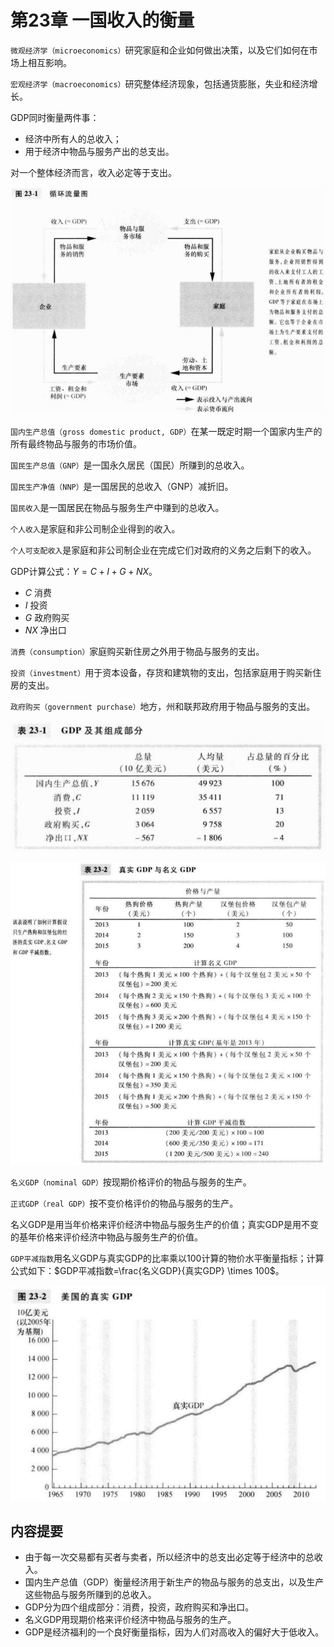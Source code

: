 # 第23章 一国收入的衡量



`微观经济学（microeconomics）`研究家庭和企业如何做出决策，以及它们如何在市场上相互影响。

`宏观经济学（macroeconomics）`研究整体经济现象，包括通货膨胀，失业和经济增长。

GDP同时衡量两件事：

- 经济中所有人的总收入；
- 用于经济中物品与服务产出的总支出。

对一个整体经济而言，收入必定等于支出。

![23_1](res/23_1.png)

`国内生产总值（gross domestic product, GDP）`在某一既定时期一个国家内生产的所有最终物品与服务的市场价值。

`国民生产总值（GNP）`是一国永久居民（国民）所赚到的总收入。

`国民生产净值（NNP）`是一国居民的总收入（GNP）减折旧。

`国民收入`是一国居民在物品与服务生产中赚到的总收入。

`个人收入`是家庭和非公司制企业得到的收入。

`个人可支配收入`是家庭和非公司制企业在完成它们对政府的义务之后剩下的收入。

GDP计算公式：$Y = C + I + G + NX$。

- $C$ 消费
- $I$ 投资
- $G$ 政府购买
- $NX$ 净出口

`消费（consumption）`家庭购买新住房之外用于物品与服务的支出。

`投资（investment）`用于资本设备，存货和建筑物的支出，包括家庭用于购买新住房的支出。

`政府购买（government purchase）`地方，州和联邦政府用于物品与服务的支出。

![t23_1](res/t23_1.png)

![t23_2](res/t23_2.png)

`名义GDP（nominal GDP）`按现期价格评价的物品与服务的生产。

`正式GDP（real GDP）`按不变价格评价的物品与服务的生产。

名义GDP是用当年价格来评价经济中物品与服务生产的价值；真实GDP是用不变的基年价格来评价经济中物品与服务生产的价值。

`GDP平减指数`用名义GDP与真实GDP的比率乘以100计算的物价水平衡量指标；计算公式如下：$GDP平减指数=\frac{名义GDP}{真实GDP} \times 100$。

![23_2](res/23_2.png)



## 内容提要

- 由于每一次交易都有买者与卖者，所以经济中的总支出必定等于经济中的总收入。
- 国内生产总值（GDP）衡量经济用于新生产的物品与服务的总支出，以及生产这些物品与服务所赚到的总收入。
- GDP分为四个组成部分：消费，投资，政府购买和净出口。
- 名义GDP用现期价格来评价经济中物品与服务的生产。
- GDP是经济福利的一个良好衡量指标，因为人们对高收入的偏好大于低收入。



